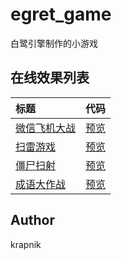 # egret_game

白鹭引擎制作的小游戏

## 在线效果列表

[placeholder]:p

| 标题  | 代码 |
|:--------  |:--------:|
| [微信飞机大战](https://krapnikkk.github.io/canvas_animation/demo/rotateArrow.html) |  [预览](./demo/rotateArrow.html) |
| [扫雷游戏](https://krapnikkk.github.io/canvas_animation/demo/sineMotion.html) | [预览](./demo/sineMotion.html) |
| [僵尸扫射](https://krapnikkk.github.io/canvas_animation/demo/circleMotion.html) |  [预览](./demo/circleMotion.html) |
| [成语大作战](https://krapnikkk.github.io/canvas_animation/demo/moveArrow.html) | [预览](./demo/moveArrow.html) |


[/placeholder]:p

## Author
krapnik

